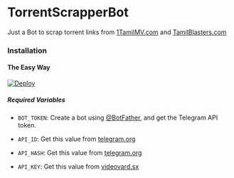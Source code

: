 # TorrentScrapperBot
Just a Bot to scrap torrent links from [1TamilMV.com](https://1Tamilmv.com/) and [TamilBlasters.com](https://tamilblasters.com/)
### Installation

#### The Easy Way

[![Deploy](https://www.herokucdn.com/deploy/button.svg)](https://heroku.com/deploy)

##### Required Variables

* `BOT_TOKEN`: Create a bot using [@BotFather](https://telegram.dog/BotFather), and get the Telegram API token.

* `API_ID`: Get this value from [telegram.org](https://my.telegram.org/apps)
* `API_HASH`: Get this value from [telegram.org](https://my.telegram.org/apps)

* `API_KEY`: Get this value from [videovard.sx](https://videovard.sx/settings)

